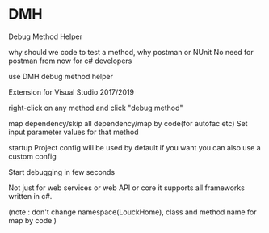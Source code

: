 # DMH

Debug Method Helper

why should we code to test a method, why postman or NUnit No need for postman from now for c# developers

use DMH debug method helper

Extension for Visual Studio 2017/2019

right-click on any method and click "debug method"

map dependency/skip all dependency/map by code(for autofac etc) Set input parameter values for that method

startup Project config will be used by default if you want you can also use a custom config

Start debugging in few seconds

Not just for web services or web API or core it supports all frameworks written in c#.


(note : don't change namespace(LouckHome), class and method name for map by code )

